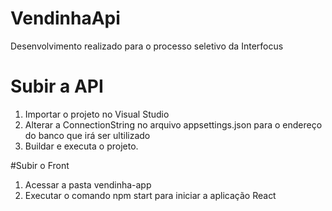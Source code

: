 # VendinhaApi

Desenvolvimento realizado para o processo seletivo da Interfocus



# Subir a API
1. Importar o projeto no Visual Studio
2. Alterar a ConnectionString no arquivo appsettings.json para o endereço do banco que irá ser ultilizado
3. Buildar e executa o projeto.

#Subir o Front
1. Acessar a pasta vendinha-app
2. Executar o comando npm start para iniciar a aplicação React
